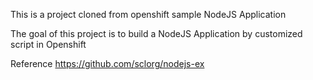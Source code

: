 This is a project cloned from openshift sample NodeJS Application 

The goal of this project is to build a NodeJS Application by customized script in Openshift

Reference https://github.com/sclorg/nodejs-ex

